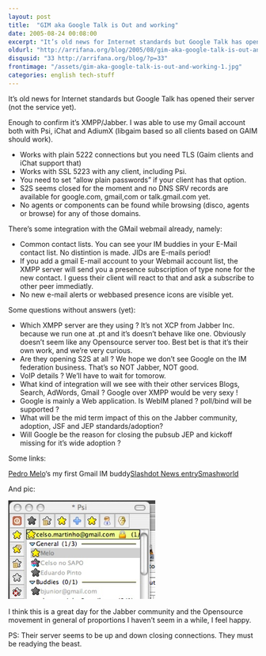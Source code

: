 ```yaml
---
layout: post
title:  "GIM aka Google Talk is Out and working"
date: 2005-08-24 00:08:00
excerpt: "It’s old news for Internet standards but Google Talk has opened their server (not the service yet)."
oldurl: "http://arrifana.org/blog/2005/08/gim-aka-google-talk-is-out-and-working/"
disqusid: "33 http://arrifana.org/blog/?p=33"
frontimage: "/assets/gim-aka-google-talk-is-out-and-working-1.jpg"
categories: english tech-stuff
---
```


It’s old news for Internet standards but Google Talk has opened their server (not the service yet).

Enough to confirm it’s XMPP/Jabber. I was able to use my Gmail account both with Psi, iChat and AdiumX (libgaim based so all clients based on GAIM should work).

 * Works with plain 5222 connections but you need TLS (Gaim clients and iChat support that)
 * Works with SSL 5223 with any client, including Psi.
 * You need to set “allow plain passwords” if your client has that option.
 * S2S seems closed for the moment and no DNS SRV records are available for google.com, gmail,com or talk.gmail.com yet.
 * No agents or components can be found while browsing (disco, agents or browse) for any of those domains.

There’s some integration with the GMail webmail already, namely:

 * Common contact lists. You can see your IM buddies in your E-Mail contact list. No distintion is made. JIDs are E-mails period!
 * If you add a gmail E-mail account to your Webmail account list, the XMPP server will send you a presence subscription of type none for the new contact. I guess their client will react to that and ask a subscribe to other peer immediatly.
 * No new e-mail alerts or webbased presence icons are visible yet.

Some questions without answers (yet):

 * Which XMPP server are they using ? It’s not XCP from Jabber Inc. because we run one at .pt and it’s doesn’t behave like one. Obviously doesn’t seem like any Opensource server too. Best bet is that it’s their own work, and we’re very curious.
 * Are they opening S2S at all ? We hope we don’t see Google on the IM federation business. That’s so NOT Jabber, NOT good.
 * VoIP details ? We’ll have to wait for tomorow.
 * What kind of integration will we see with their other services Blogs, Search, AdWords, Gmail ? Google over XMPP would be very sexy !
 * Google is mainly a Web application. Is WebIM planed ? poll/bind will be supported ?
 * What will be the mid term impact of this on the Jabber community, adoption, JSF and JEP standards/adoption?
 * Will Google be the reason for closing the pubsub JEP and kickoff missing for it’s wide adoption ?

Some links:

[Pedro Melo][1]‘s my first Gmail IM buddy[Slashdot News entry][2][Smashworld][3]

And pic:

[![psi](/assets/gim-aka-google-talk-is-out-and-working-2.jpg "psi")][4]

I think this is a great day for the Jabber community and the Opensource movement in general of proportions I haven’t seem in a while, I feel happy.

PS: Their server seems to be up and down closing connections. They must be readying the beast.

[1]: http://www.simplicidade.org/notes/
[2]: http://it.slashdot.org/article.pl?sid=05/08/23/2316223&threshold=-1&tid=217&tid=218
[3]: http://www.smashsworld.com/2005/08/im-on-google-talk-right-now.php
[4]: /uploads/psi.jpg
